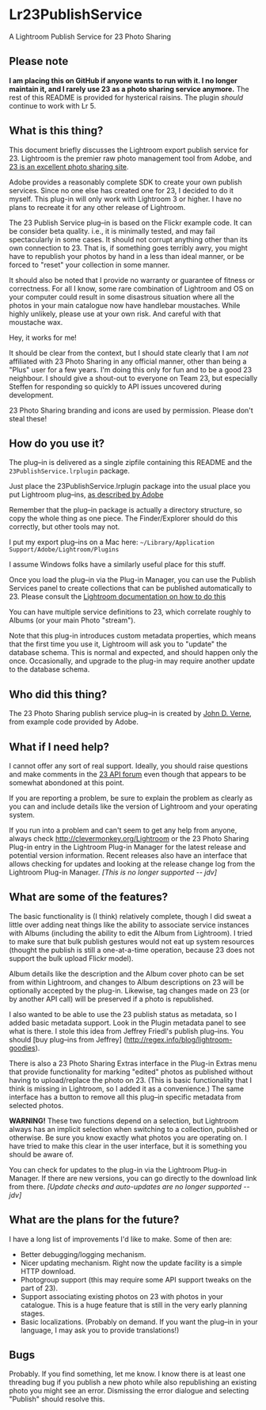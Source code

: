 # Lr23PublishService
A Lightroom Publish Service for 23 Photo Sharing

## Please note
**I am placing this on GitHub if anyone wants to run with it. I no longer maintain it, and
I rarely use 23 as a photo sharing service anymore.** The rest of this README is provided for
hysterical raisins. The plugin _should_ continue to work with Lr 5.

## What is this thing?

This document briefly discusses the Lightroom export publish service for
23. Lightroom is the premier raw photo management tool from Adobe, and
[23 is an excellent photo sharing site](http://23hq.com).

Adobe provides a reasonably complete SDK to create your own publish
services. Since no one else has created one for 23, I decided to do it
myself. This plug-in will only work with Lightroom 3 or higher. I have no
plans to recreate it for any other release of Lightroom.

The 23 Publish Service plug–in is based on the Flickr example code. It can
be consider beta quality. i.e., it is minimally tested, and may fail
spectacularly in some cases. It should not corrupt anything other than
its own connection to 23. That is, if something goes terribly awry, you
might have to republish your photos by hand in a less than ideal manner,
or be forced to "reset" your collection in some manner.

It should also be noted that I provide no warranty or guarantee
of fitness or correctness. For all I know, some rare combination of
Lightroom and OS on your computer could result in some disastrous
situation where all the photos in your main catalogue now have
handlebar moustaches. While highly unlikely, please use at your own
risk. And careful with that moustache wax.

Hey, it works for me!

It should be clear from the context, but I should state clearly that I
am *not* affiliated with 23 Photo Sharing in any official manner, other than
being a "Plus" user for a few years. I'm doing this only for fun and to be
a good 23 neighbour. I should give a shout-out to everyone on Team 23, but
especially Steffen for responding so quickly to API issues uncovered
during development.

23 Photo Sharing branding and icons are used by permission. Please don't
steal these!

## How do you use it?

The plug–in is delivered as a single zipfile containing this README and the `23PublishService.lrplugin` package.

Just place the 23PublishService.lrplugin package into the usual place
you put Lightroom plug–ins, [as described by Adobe](http://help.adobe.com/en_US/Lightroom/3.0/Using/WSB8C2DF2B-2ED0-4b97-BA18-5DBEDC69E7D9.html)

Remember that the plug–in package is actually a directory structure, so
copy the whole thing as one piece. The Finder/Explorer should do this
correctly, but other tools may not.

I put my export plug–ins on a Mac here:
`~/Library/Application Support/Adobe/Lightroom/Plugins`

I assume Windows folks have a similarly useful place for this stuff.

Once you load the plug–in via the Plug-in Manager, you can use the Publish
Services panel to create collections that can be published automatically
to 23. Please consult the
[Lightroom documentation on how to do this](http://help.adobe.com/en_US/Lightroom/3.0/Using/WS43660fa5a9ec95a81172e08124a15d684d-7ffe.html)

You can have multiple service definitions to 23, which correlate roughly to
Albums (or your main Photo "stream").

Note that this plug-in introduces custom metadata properties, which means
that the first time you use it, Lightroom will ask you to "update" the
database schema. This is normal and expected, and should happen only the
once. Occasionally, and upgrade to the plug-in may require another update
to the database schema.

## Who did this thing?

The 23 Photo Sharing publish service plug–in is created by [John D. Verne](http://clevermonkey.org),
from example code provided by Adobe.

## What if I need help?

I cannot offer any sort of real support. Ideally, you should raise questions and
make comments in the [23 API forum](http://www.23hq.com/photogroup/tech/conversation) even though that appears to be somewhat abondoned at this point.

If you are reporting a problem, be sure to explain the problem as clearly as you can and include details like the version of Lightroom and your operating system.

If you run into a problem and can't seem to get any help from anyone,
always check http://clevermonkey.org/Lightroom or the 23 Photo Sharing
Plug-in entry in the Lightroom Plug-in Manager for the latest release
and potential version information. Recent releases also have an
interface that allows checking for updates and looking at the release
change log from the Lightroom Plug-in Manager. _[This is no longer supported -- jdv]_

## What are some of the features?

The basic functionality is (I think) relatively complete, though I did
sweat a little over adding neat things like the ability to associate
service instances with Albums (including the ability to edit the Album
from Lightroom). I tried to make sure that bulk publish gestures would
not eat up system resources (thought the publish is still a
one-at-a-time operation, because 23 does not support the bulk upload
Flickr model).

Album details like the description and the Album cover photo can be set
from within Lightroom, and changes to Album descriptions on 23 will be
optionally accepted by the plug-in. Likewise, tag changes made on 23 
(or by another API call) will be preserved if a photo is republished.

I also wanted to be able to use the 23 publish status as metadata, so I
added basic metadata support.  Look in the Plugin metadata panel to see
what is there. I stole this idea from Jeffrey Friedl's publish plug–ins.
You should [buy plug–ins from Jeffrey]
(http://regex.info/blog/lightroom-goodies).

There is also a 23 Photo Sharing Extras interface in the Plug-in Extras
menu that provide functionality for marking "edited" photos as published
without having to upload/replace the photo on 23. (This is basic
functionality that I think is missing in Lightroom, so I added it as
a convenience.)  The same interface has a button to remove all this
plug–in specific metadata from selected photos.

**WARNING!** These two functions depend on a selection, but Lightroom always
has an implicit selection when switching to a collection, published or
otherwise. Be sure you know exactly what photos you are operating on. I
have tried to make this clear in the user interface, but it is something
you should be aware of.

You can check for updates to the plug-in via the Lightroom Plug-in Manager.
If there are new versions, you can go directly to the download link from
there. _[Update checks and auto-updates are no longer supported -- jdv]_

## What are the plans for the future?

I have a long list of improvements I'd like to make. Some of then are:

* Better debugging/logging mechanism.
* Nicer updating mechanism. Right now the update facility is a simple
  HTTP download.
* Photogroup support (this may require some API support tweaks on the
  part of 23).  
* Support associating existing photos on 23 with photos in your catalogue.
  This is a huge feature that is still in the very early planning stages.
* Basic localizations. (Probably on demand. If you want the plug–in in your
  language, I may ask you to provide translations!)

## Bugs

Probably. If you find something, let me know. I know there is at least one
threading bug if you publish a new photo while also republishing an
existing photo you might see an error. Dismissing the error dialogue and
selecting "Publish" should resolve this.

